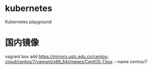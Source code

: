 # kubernetes
Kubernetes playground

# 国内镜像
vagrant box add https://mirrors.ustc.edu.cn/centos-cloud/centos/7/vagrant/x86_64/images/CentOS-7.box --name centos/7
